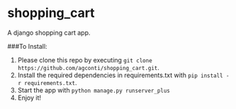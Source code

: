 shopping_cart
=============

A django shopping cart app.

###To Install: 

1. Please clone this repo by executing `git clone https://github.com/agconti/shopping_cart.git`.
2. Install the required dependencies in requirements.txt with `pip install -r requirements.txt`.
3. Start the app with `python manage.py runserver_plus`
4. Enjoy it!
